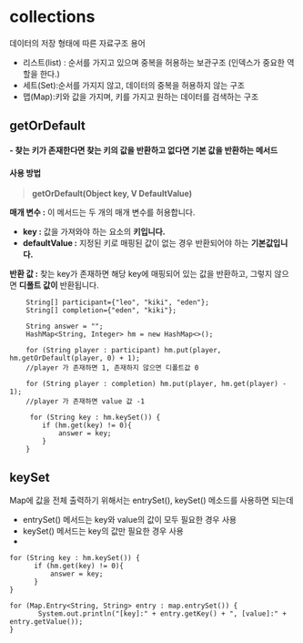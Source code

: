 

# collections
데이터의 저장 형태에 따른 자료구조 용어

 - 리스트(list) : 순서를 가지고 있으며 중복을 허용하는 보관구조 (인덱스가 중요한 역할을 한다.)
 - 세트(Set):순서를 가지지 않고, 데이터의 중복을 허용하지 않는 구조
 - 맵(Map):키와 값을 가지며, 키를 가지고 원하는 데이터를 검색하는 구조
## **getOrDefault**

#### **- 찾는 키가 존재한다면 찾는 키의 값을 반환하고 없다면 기본 값을 반환하는 메서드**

#### **사용 방법**

> **getOrDefault(**Object  key, V DefaultValue**)**

**매개 변수 :**  이 메서드는 두 개의 매개 변수를 허용합니다.

-   **key :**  값을 가져와야 하는 요소의 **키입니다.**
-   **defaultValue :**  지정된 키로 매핑된 값이 없는 경우 반환되어야  하는 **기본값입니다.**

**반환 값 :** 찾는 key가 존재하면 해당 key에 매핑되어 있는 값을 반환하고, 그렇지 않으면  **디폴트 값이**  반환됩니다.
 
        String[] participant={"leo", "kiki", "eden"};
    	String[] completion={"eden", "kiki"};    	
    	
    	String answer = "";
        HashMap<String, Integer> hm = new HashMap<>();
        
        for (String player : participant) hm.put(player, hm.getOrDefault(player, 0) + 1);
        //player 가 존재하면 1, 존재하지 않으면 디폴트값 0 
        
        for (String player : completion) hm.put(player, hm.get(player) - 1);
        //player 가 존재하면 value 값 -1

         for (String key : hm.keySet()) {
            if (hm.get(key) != 0){
                answer = key;
            }
        }
## keySet

Map에 값을 전체 출력하기 위해서는 entrySet(), keySet() 메소드를 사용하면 되는데 

 - entrySet() 메서드는 key와 value의 값이 모두 필요한 경우 사용
 - keySet() 메서드는 key의 값만 필요한 경우 사용
 - 

    for (String key : hm.keySet()) {
          if (hm.get(key) != 0){
              answer = key;
          }
    }

    for (Map.Entry<String, String> entry : map.entrySet()) { 
           System.out.println("[key]:" + entry.getKey() + ", [value]:" + entry.getValue());     
    }

